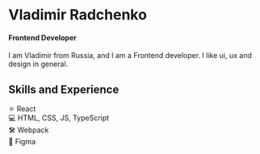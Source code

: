 # Vladimir Radchenko
#### Frontend Developer
I am Vladimir from Russia, and I am a Frontend developer.  I like ui, ux and design in general. 

## Skills and Experience
  ⚛ React </br>
  💻 HTML, CSS, JS, TypeScript</br>
  🛠 Webpack</br>
  🎨 Figma</br>







